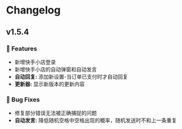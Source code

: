# Changelog

## v1.5.4

### 🚀 Features

- 新增快手小店登录
- 新增快手小店的自动弹窗和自动发言
- **自动回复:** 添加新设置-当订单已支付时才自动回复
- **更新器:** 显示新版本的更新内容

### 🐞 Bug Fixes

- 修复部分错误无法被正确捕捉的问题
- **自动发言:** 降低随机空格中空格出现的概率，随机发送时不和上一条重复
